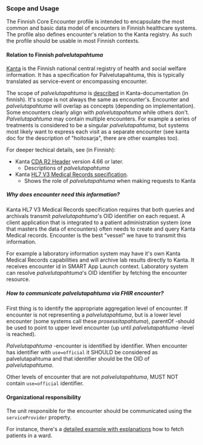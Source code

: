 ### Scope and Usage

The Finnish Core Encounter profile is intended to encapsulate the most common and basic data model
of encounters in Finnish healthcare systems. The profile also defines encounter's relation to the
Kanta registry. As such the profile should be usable in most Finnish contexts.

#### Relation to Finnish *palvelutapahtuma*

[Kanta](https://www.kanta.fi/) is the Finnish national central registry of health and social
welfare information. It has a specification for Palvelutapahtuma, this is typically translated as
service-event or encompassing encounter.

The scope of *palvelutapahtuma* is [described](https://www.kanta.fi/jarjestelmakehittajat/liite-2-palvelutapahtumien-esimerkkeja)
in Kanta-documentation (in finnish). It's scope is not always the same as encounter's. Encounter and
*palvelutapahtuma* will overlap as concepts (depending on implementation). Some encounters clearly align
with *palvelutapahtuma* while others don't. *Palvelutapahtuma* may contain multiple encounters. For example
a series of treatments is considered to be a singular *palvelutapahtuma*, but systems most likely want
to express each visit as a separate encounter (see kanta doc for the description of "hoitosarja",
there are other examples too).

For deeper techical details, see (in Finnish):

* Kanta [CDA R2 Header](https://www.kanta.fi/jarjestelmakehittajat/potilastiedon-arkiston-cda-r2-header) version 4.66 or later.
    * Descriptions of *palvelutapahtuma*
* Kanta [HL7 V3 Medical Records specification](https://www.kanta.fi/jarjestelmakehittajat/potilastiedon-arkiston-medical-records).
    * Shows the role of *palvelutapahtuma* when making requests to Kanta

##### Why does encounter need this information?

Kanta HL7 V3 Medical Records specification requires that both queries and archivals transmit
*palvelutapahtuma*'s OID identifier on each request. A client application that is integrated to a
patient administration system (one that masters the data of encounters) often needs to create and
query Kanta Medical records. Encounter is the best "vessel" we have to transmit this information.

For example a laboratory information system may have it's own Kanta Medical Records capabilities
and will archive lab results directly to Kanta. It receives encounter id in SMART App Launch
context. Laboratory system can resolve *palvelutapahtuma*'s OID identifier by fetching the encounter
resource.

##### How to communicate palvelutapahtuma via FHIR encounter?

First thing is to identify the appropriate aggregation level of encounter. If encounter is not
representing a *palvelutapahtuma*, but is a lower level encounter (some systems call these
*prosessitapahtuma*), parentOf -should be used to point to upper level encounter (up until
*palvelutapahtuma* -level is reached).

*Palvelutapahtuma* -encounter is identified by identifier. When encounter has identifier with
`use=official` it SHOULD be considered as palvelutapahtuma and that identifier should be the
OID of *palvelutapahtuma*.

Other levels of encounter that are not *palvelutapahtuma*, MUST NOT contain `use=official` identifier.

#### Organizational responsibility

The unit responsible for the encounter should be communicated using the `serviceProvider` property.

For instance, there's a [detailed example with explanations](Encounter-id-for-ward-encounter.html)
how to fetch patients in a ward.
